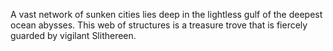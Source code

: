 A vast network of sunken cities lies deep in the lightless gulf of the deepest ocean abysses. This web of structures is a treasure trove that is fiercely guarded by vigilant Slithereen.